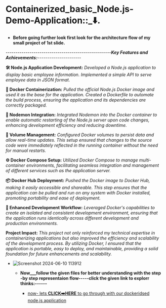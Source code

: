 # Containerized_basic_Node.js-Demo-Application::_⬇️.


- **Before going further look first look for the architecture flow of my small project of 1st slide.**


-----------------------------------------------------***Key Features and Achievements:***----------------------

**🛠️ Node.js Application Development:**
*Developed a Node.js application to display basic employee information.*
*Implemented a simple API to serve employee data in JSON format.*

**🐳 Docker Containerization:**
*Pulled the official Node.js Docker image and used it as the base for the application.*
*Created a Dockerfile to automate the build process, ensuring the application and its dependencies are correctly packaged.*

**🔄 Nodemon Integration:**
*Integrated Nodemon into the Docker container to enable automatic restarting of the Node.js server upon code changes, enhancing development efficiency and reducing downtime.*

**💾 Volume Management:**
*Configured Docker volumes to persist data and allow real-time updates. This setup ensured that changes to the source code were immediately reflected in the running container without the need for manual restarts.*

**⚙️ Docker Compose Setup:**
*Utilized Docker Compose to manage multi-container environments, facilitating seamless integration and management of different services such as the application server.*

**📦 Docker Hub Deployment:**
*Pushed the Docker image to Docker Hub, making it easily accessible and shareable. This step ensures that the application can be pulled and run on any system with Docker installed, promoting portability and ease of deployment.*

**🔧 Enhanced Development Workflow:**
*Leveraged Docker's capabilities to create an isolated and consistent development environment, ensuring that the application runs identically across different development and production environments.*

**Project Impact:**
*This project not only reinforced my technical expertise in containerizing applications but also improved the efficiency and scalability of the development process. By utilizing Docker, I ensured that the application is portable, easy to deploy, and maintainable, providing a solid foundation for future enhancements and scalability.*



   - ![Screenshot 2024-06-10 113912](https://github.com/cipherhubhh/prb/assets/169588964/a5024e22-37bf-4a5a-ac05-52fc831139b1)

    
     - **Now___follow the given files for better understanding with the step -by step 
        representaion flow-----click the given link to explorr thinks:------**

       -  [now- lets **CLICK➡️HERE** to go through with our dockeridsed node.js application ](https://github.com/Rjesh2006/-Containerized_basic_Node.js-Demo-Application/blob/main/basic_npdejs_project.md)


  


